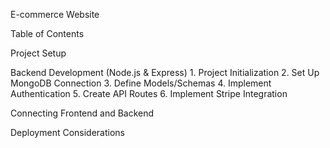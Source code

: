 E-commerce Website

Table of Contents

Project Setup

Backend Development (Node.js & Express)
    1. Project Initialization
    2. Set Up MongoDB Connection
    3. Define Models/Schemas
    4. Implement Authentication
    5. Create API Routes
    6. Implement Stripe Integration

Connecting Frontend and Backend

Deployment Considerations